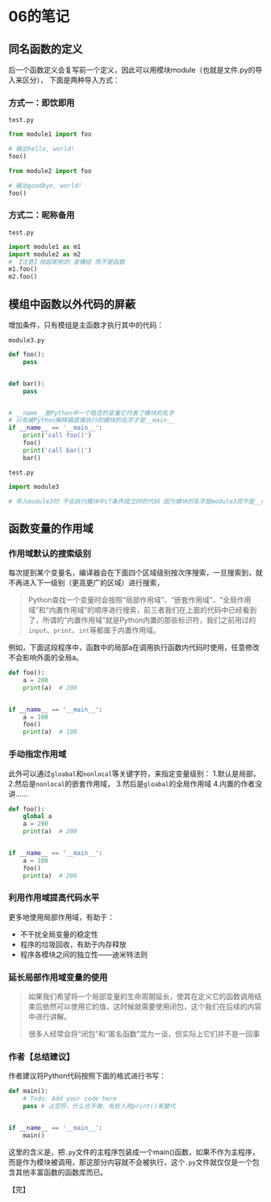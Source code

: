 # 06的笔记

## 同名函数的定义

后一个函数定义会复写前一个定义，因此可以用模块module（也就是文件.py的导入来区分），
下面是两种导入方式：

### 方式一：即饮即用

`test.py`

```Python
from module1 import foo

# 输出hello, world!
foo()

from module2 import foo

# 输出goodbye, world!
foo()
```

### 方式二：昵称备用

`test.py`

```Python
import module1 as m1
import module2 as m2
# 【注意】给起昵称的 是模组 而不是函数
m1.foo()
m2.foo()
```

## 模组中函数以外代码的屏蔽

增加条件，只有模组是主函数才执行其中的代码：

`module3.py`

```Python
def foo():
    pass


def bar():
    pass


# __name__是Python中一个隐含的变量它代表了模块的名字
# 只有被Python解释器直接执行的模块的名字才是__main__
if __name__ == '__main__':
    print('call foo()')
    foo()
    print('call bar()')
    bar()
```

`test.py`

```Python
import module3

# 导入module3时 不会执行模块中if条件成立时的代码 因为模块的名字是module3而不是__main__
```

## 函数变量的作用域

### 作用域默认的搜索级别

每次提到某个变量名，编译器会在下面四个区域级别按次序搜索，一旦搜索到，就不再进入下一级别（更高更广的区域）进行搜索，

> Python查找一个变量时会按照“局部作用域”、“嵌套作用域”、“全局作用域”和“内置作用域”的顺序进行搜索，前三者我们在上面的代码中已经看到了，所谓的“内置作用域”就是Python内置的那些标识符，我们之前用过的`input`、`print`、`int`等都属于内置作用域。

例如，下面这段程序中，函数中的局部a在调用执行函数内代码时使用，任意修改不会影响外面的全局a。

```Python
def foo():
    a = 200
    print(a)  # 200


if __name__ == '__main__':
    a = 100
    foo()
    print(a)  # 100
```

### 手动指定作用域

此外可以通过`gloabal`和`nonlocal`等关键字符，来指定变量级别：
1.默认是局部，
2.然后是`nonlocal`的嵌套作用域，
3.然后是`gloabal`的全局作用域
4.内置的作者没讲……

```Python
def foo():
    global a
    a = 200
    print(a)  # 200


if __name__ == '__main__':
    a = 100
    foo()
    print(a)  # 200
```

### 利用作用域提高代码水平

更多地使用局部作用域，有助于：

- 不干扰全局变量的稳定性
- 程序的垃圾回收，有助于内存释放
- 程序各模块之间的独立性——迪米特法则

### 延长局部作用域变量的使用

> 如果我们希望将一个局部变量的生命周期延长，使其在定义它的函数调用结束后依然可以使用它的值，这时候就需要使用闭包，这个我们在后续的内容中进行讲解。
> 
> 很多人经常会将“闭包”和“匿名函数”混为一谈，但实际上它们并不是一回事

### 作者【总结建议】

作者建议将Python代码按照下面的格式进行书写：

```Python
def main():
    # Todo: Add your code here
    pass # 占空符，什么也不做，有些人用print()来替代


if __name__ == '__main__':
    main()
```

这里的含义是，把`.py`文件的主程序包装成一个main()函数，如果不作为主程序，而是作为模块被调用，那这部分内容就不会被执行，这个`.py`文件就仅仅是一个包含其他丰富函数的函数库而已。

【完】
